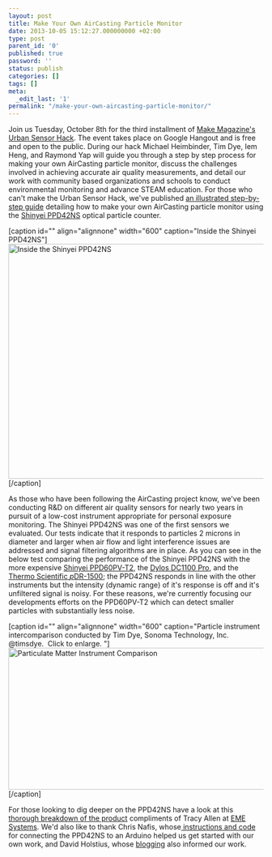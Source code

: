 ```yaml
---
layout: post
title: Make Your Own AirCasting Particle Monitor
date: 2013-10-05 15:12:27.000000000 +02:00
type: post
parent_id: '0'
published: true
password: ''
status: publish
categories: []
tags: []
meta:
  _edit_last: '1'
permalink: "/make-your-own-aircasting-particle-monitor/"
---
```

<p>Join us Tuesday, October 8th for the third installment of <a href="http://makezine.com/2013/10/08/urban-sensor-hacks-hangout-live-now-3/" target="_blank">Make Magazine's Urban Sensor Hack</a>. The event takes place on Google Hangout and is free and open to the public. During our hack Michael Heimbinder, Tim Dye, Iem Heng, and Raymond Yap will guide you through a step by step process for making your own AirCasting particle monitor, discuss the challenges involved in achieving accurate air quality measurements, and detail our work with community based organizations and schools to conduct environmental monitoring and advance STEAM education. For those who can't make the Urban Sensor Hack, we've published <a href="http://takingspace.org/wp-content/uploads/AirCastingParticleMonitorInstructions.pdf" target="_blank">an illustrated step-by-step guide</a> detailing how to make your own AirCasting particle monitor using the <a href="http://www.sca-shinyei.com/pdf/PPD42NS.pdf" target="_blank">Shinyei PPD42NS</a> optical particle counter.</p>
<p>[caption id="" align="alignnone" width="600" caption="Inside the Shinyei PPD42NS"]<a href="http://takingspace.org/wp-content/uploads/ShinyeiPPD42NS_Deconstruction_TracyAllen.pdf" target="_blank"><img style="text-decoration: underline;" title="Inside the Shinyei PPD42NS" src="{{ site.baseurl }}/assets/ShinyeiPPD42NS_Insides_Labeled_600.jpg" alt="Inside the Shinyei PPD42NS" width="600" height="464" /></a>[/caption]</p>
<p>As those who have been following the AirCasting project know, we've been conducting R&amp;D on different air quality sensors for nearly two years in pursuit of a low-cost instrument appropriate for personal exposure monitoring. The Shinyei PPD42NS was one of the first sensors we evaluated. Our tests indicate that it responds to particles 2 microns in diameter and larger when air flow and light interference issues are addressed and signal filtering algorithms are in place. As you can see in the below test comparing the performance of the Shinyei PPD42NS with the more expensive <a href="http://www.shinyei.co.jp/stc/optical/main_ppd60pv_e.html" target="_blank">Shinyei PPD60PV-T2</a>, the <a href="http://www.dylosproducts.com/dcproairqumo.html" target="_blank">Dylos DC1100 Pro</a>, and the <a href="http://www.thermoscientific.com/ecomm/servlet/productsdetail_11152___11961321_-1" target="_blank">Thermo Scientific <em>p</em>DR-1500</a>; the PPD42NS responds in line with the other instruments but the intensity (dynamic range) of it's response is off and it's unfiltered signal is noisy. For these reasons, we're currently focusing our developments efforts on the PPD60PV-T2 which can detect smaller particles with substantially less noise.</p>
<p>[caption id="" align="alignnone" width="600" caption="Particle instrument intercomparison conducted by Tim Dye, Sonoma Technology, Inc. @timsdye.  Click to enlarge. "]<a href="http://takingspace.org/wp-content/uploads/ParticulateMatterInstrumentComparisonLarge.png" target="_blank"><img style="text-decoration: underline;" title="Particulate Matter Instrument Comparison" src="{{ site.baseurl }}/assets/ParticulateMatterInstrumentComparison.png" alt="Particulate Matter Instrument Comparison" width="600" height="280" /></a>[/caption]</p>
<p>For those looking to dig deeper on the PPD42NS have a look at this <a href="http://takingspace.org/wp-content/uploads/ShinyeiPPD42NS_Deconstruction_TracyAllen.pdf" target="_blank">thorough breakdown of the product</a> compliments of Tracy Allen at <a href="http://www.emesystems.com/" target="_blank">EME Systems</a>. We'd also like to thank Chris Nafis, whose<a href="http://www.howmuchsnow.com/arduino/airquality/grovedust/" target="_blank"> instructions and code</a> for connecting the PPD42NS to an Arduino helped us get started with our own work, and David Holstius, whose <a href="http://www.davidholstius.com/" target="_blank">blogging</a> also informed our work.</p>
